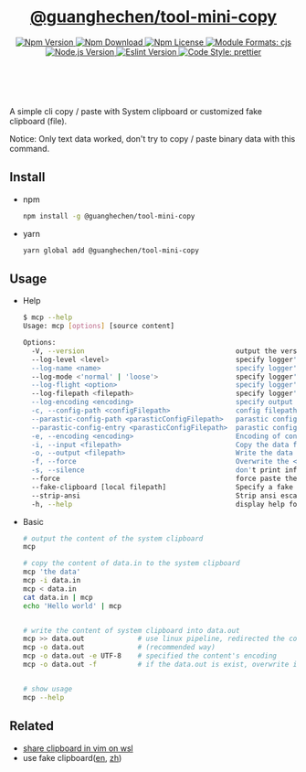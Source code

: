 <header>
  <h1 align="center">
    <a href="https://github.com/guanghechen/node-scaffolds/tree/@guanghechen/tool-mini-copy@5.0.7/packages/tool-mini-copy#readme">@guanghechen/tool-mini-copy</a>
  </h1>
  <div align="center">
    <a href="https://www.npmjs.com/package/@guanghechen/tool-mini-copy">
      <img
        alt="Npm Version"
        src="https://img.shields.io/npm/v/@guanghechen/tool-mini-copy.svg"
      />
    </a>
    <a href="https://www.npmjs.com/package/@guanghechen/tool-mini-copy">
      <img
        alt="Npm Download"
        src="https://img.shields.io/npm/dm/@guanghechen/tool-mini-copy.svg"
      />
    </a>
    <a href="https://www.npmjs.com/package/@guanghechen/tool-mini-copy">
      <img
        alt="Npm License"
        src="https://img.shields.io/npm/l/@guanghechen/tool-mini-copy.svg"
      />
    </a>
    <a href="#install">
      <img
        alt="Module Formats: cjs"
        src="https://img.shields.io/badge/module_formats-cjs-green.svg"
      />
    </a>
    <a href="https://github.com/nodejs/node">
      <img
        alt="Node.js Version"
        src="https://img.shields.io/node/v/@guanghechen/tool-mini-copy"
      />
    </a>
    <a href="https://github.com/facebook/jest">
      <img
        alt="Eslint Version"
        src="https://img.shields.io/npm/dependency-version/@guanghechen/tool-mini-copy/peer/jest"
      />
    </a>
    <a href="https://github.com/prettier/prettier">
      <img
        alt="Code Style: prettier"
        src="https://img.shields.io/badge/code_style-prettier-ff69b4.svg?style=flat-square"
      />
    </a>
  </div>
</header>
<br/>


A simple cli copy / paste with System clipboard or customized fake clipboard (file).

Notice: Only text data worked, don't try to copy / paste binary data with this command.


## Install

* npm

  ```bash
  npm install -g @guanghechen/tool-mini-copy
  ```

* yarn

  ```bash
  yarn global add @guanghechen/tool-mini-copy
  ```


## Usage

* Help
  ```bash
  $ mcp --help
  Usage: mcp [options] [source content]

  Options:
    -V, --version                                     output the version number
    --log-level <level>                               specify logger's level.
    --log-name <name>                                 specify logger's name.
    --log-mode <'normal' | 'loose'>                   specify logger's name.
    --log-flight <option>                             specify logger' option. [[no-]<date|title|colorful|inline>] (default: [])
    --log-filepath <filepath>                         specify logger' output path.
    --log-encoding <encoding>                         specify output file encoding.
    -c, --config-path <configFilepath>                config filepaths (default: [])
    --parastic-config-path <parasticConfigFilepath>   parastic config filepath
    --parastic-config-entry <parasticConfigFilepath>  parastic config filepath
    -e, --encoding <encoding>                         Encoding of content from stdin or file.
    -i, --input <filepath>                            Copy the data from <filepath> to the system clipboard.
    -o, --output <filepath>                           Write the data from the system clipboard into <filepath>.
    -f, --force                                       Overwrite the <filepath> without confirmation.
    -s, --silence                                     don't print info-level log.
    --force                                           force paste the content of the system clipboard without copy even piped data.
    --fake-clipboard [local filepath]                 Specify a fake clipboard.
    --strip-ansi                                      Strip ansi escape codes.
    -h, --help                                        display help for command
  ```

* Basic

  ```bash
  # output the content of the system clipboard
  mcp

  # copy the content of data.in to the system clipboard
  mcp 'the data'
  mcp -i data.in
  mcp < data.in
  cat data.in | mcp
  echo 'Hello world' | mcp


  # write the content of system clipboard into data.out
  mcp >> data.out             # use linux pipeline, redirected the content of system clipboard to data.out
  mcp -o data.out             # (recommended way)
  mcp -o data.out -e UTF-8    # specified the content's encoding
  mcp -o data.out -f          # if the data.out is exist, overwrite it without confirmation.


  # show usage
  mcp --help
  ```


## Related

* [share clipboard in vim on wsl][doc-wsl] 
* use fake clipboard([en][doc-fake-clipboard-en], [zh][doc-fake-clipboard-zh])


[homepage]: https://github.com/guanghechen/node-scaffolds/tree/@guanghechen/tool-mini-copy@5.0.7/packages/tool-mini-copy#readme
[doc-wsl]: https://github.com/guanghechen/node-scaffolds/tree/@guanghechen/tool-mini-copy@5.0.7/packages/tool-mini-copy/doc/wsl.md
[doc-fake-clipboard-en]: https://github.com/guanghechen/node-scaffolds/tree/@guanghechen/tool-mini-copy@5.0.7/packages/tool-mini-copy/doc/fake-clipboard-en.md
[doc-fake-clipboard-zh]: https://github.com/guanghechen/node-scaffolds/tree/@guanghechen/tool-mini-copy@5.0.7/packages/tool-mini-copy/doc/fake-clipboard-zh.md
